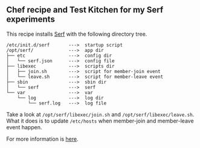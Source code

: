 Chef recipe and Test Kitchen for my Serf experiments
----------------------------------------------------

This recipe installs [Serf](http://www.serfdom.io/) with the 
following directory tree.

```
/etc/init.d/serf       --->  startup script
/opt/serf/             --->  app dir
├── etc                --->  config dir
│   └── serf.json      --->  config file
├── libexec            --->  scripts dir
│   ├── join.sh        --->  script for member-join event
│   └── leave.sh       --->  script for member-leave event
├── sbin               --->  sbin dir
│   └── serf           --->  serf
└── var                --->  var
    └── log            --->  log dir
        └── serf.log   --->  log file
```

Take a look at ``/opt/serf/libexec/join.sh`` and ``/opt/serf/libexec/leave.sh``. 
What it does is to update ``/etc/hosts`` when member-join and member-leave event happen.

For more information is [here](http://kjtanaka.github.io/posts/2013/12/serf-experiment.html).
